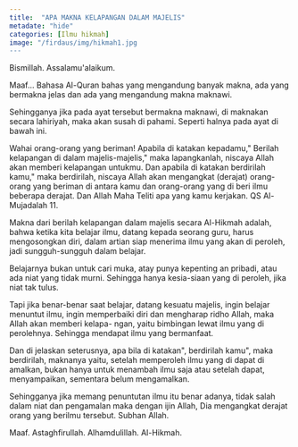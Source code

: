 ```yaml
---
title:  "APA MAKNA KELAPANGAN DALAM MAJELIS"
metadate: "hide"
categories: [Ilmu hikmah]
image: "/firdaus/img/hikmah1.jpg
---
```


Bismillah.
Assalamu'alaikum.

Maaf...
Bahasa Al-Quran bahas yang mengandung banyak makna, ada yang bermakna jelas dan ada yang mengandung makna maknawi.

Sehingganya jika pada ayat tersebut bermakna maknawi, di maknakan secara lahiriyah, maka akan susah di pahami. Seperti halnya pada ayat di bawah ini.

Wahai orang-orang yang beriman! Apabila di katakan kepadamu," Berilah kelapangan di dalam majelis-majelis," maka lapangkanlah, niscaya Allah akan memberi kelapangan untukmu. Dan apabila di katakan berdirilah kamu," maka berdirilah, niscaya Allah akan mengangkat (derajat) orang-orang yang beriman di antara kamu dan orang-orang yang di beri ilmu beberapa derajat. Dan Allah Maha Teliti apa yang kamu kerjakan. QS Al-Mujadalah 11.

Makna dari berilah kelapangan dalam majelis secara Al-Hikmah adalah, bahwa ketika kita belajar ilmu, datang kepada seorang guru, harus mengosongkan diri, dalam artian siap menerima ilmu yang akan di peroleh, jadi sungguh-sungguh dalam belajar.

Belajarnya bukan untuk cari muka, atay punya kepenting an pribadi, atau ada niat yang tidak murni. Sehingga hanya kesia-siaan yang di peroleh, jika niat tak tulus.

Tapi jika benar-benar saat belajar, datang kesuatu majelis, ingin belajar menuntut ilmu, ingin memperbaiki diri dan mengharap ridho Allah, maka Allah akan memberi kelapa- ngan, yaitu bimbingan lewat ilmu yang di perolehnya. Sehingga mendapat ilmu yang bermanfaat.

Dan di jelaskan seterusnya, apa bila di katakan", berdirilah kamu", maka berdirilah, maknanya yaitu, setelah memperoleh ilmu yang di dapat di amalkan, bukan hanya untuk menambah ilmu saja atau setelah dapat, menyampaikan, sementara belum mengamalkan.

Sehingganya jika memang penuntutan ilmu itu benar adanya, tidak salah dalam niat dan pengamalan maka dengan ijin Allah, Dia mengangkat derajat orang yang berilmu tersebut. Subhan Allah.

Maaf. Astaghfirullah.
Alhamdulillah. Al-Hikmah.


